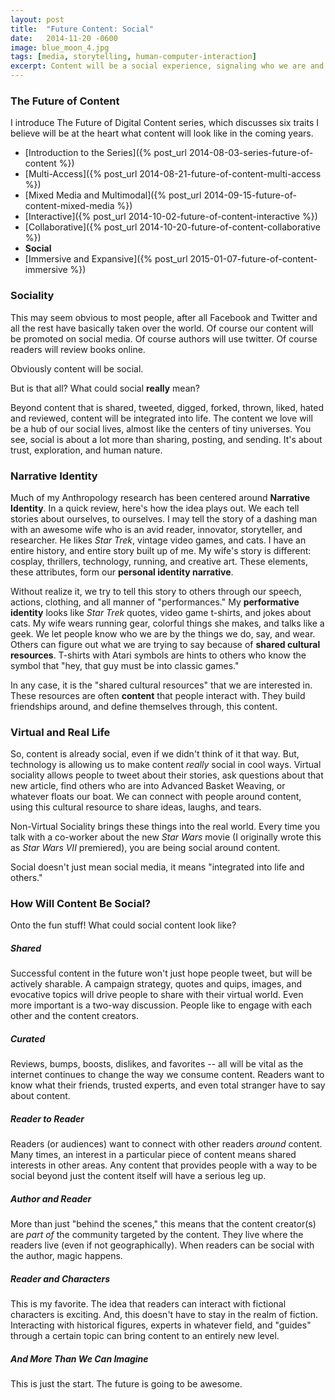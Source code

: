 ```yaml
---
layout: post
title:  "Future Content: Social"
date:   2014-11-20 -0600
image: blue_moon_4.jpg
tags: [media, storytelling, human-computer-interaction]
excerpt: Content will be a social experience, signaling who we are and connecting us to a diverse set of people.
---
```


### The Future of Content
I introduce The Future of Digital Content series, which discusses six traits I believe will be at the heart what content will look like in the coming years.
- [Introduction to the Series]({% post_url 2014-08-03-series-future-of-content %})
- [Multi-Access]({% post_url 2014-08-21-future-of-content-multi-access %})
- [Mixed Media and Multimodal]({% post_url 2014-09-15-future-of-content-mixed-media %})
- [Interactive]({% post_url 2014-10-02-future-of-content-interactive %})
- [Collaborative]({% post_url 2014-10-20-future-of-content-collaborative %})
- **Social**
- [Immersive and Expansive]({% post_url 2015-01-07-future-of-content-immersive %})

### Sociality
This may seem obvious to most people, after all Facebook and Twitter and all the rest have basically taken over the world. Of course our content will be promoted on social media. Of course authors will use twitter. Of course readers will review books online.

Obviously content will be social.

But is that all? What could social **really** mean?

Beyond content that is shared, tweeted, digged, forked, thrown, liked, hated and reviewed, content will be integrated into life. The content we love will be a hub of our social lives, almost like the centers of tiny universes. You see, social is about a lot more than sharing, posting, and sending. It's about trust, exploration, and human nature.

### Narrative Identity
Much of my Anthropology research has been centered around **Narrative Identity**. In a quick review, here's how the idea plays out. We each tell stories about ourselves, to ourselves. I may tell the story of a dashing man with an awesome wife who is an avid reader, innovator, storyteller, and researcher. He likes _Star Trek_, vintage video games, and cats. I have an entire history, and entire story built up of me. My wife's story is different: cosplay, thrillers, technology, running, and creative art. These elements, these attributes, form our **personal identity narrative**.

Without realize it, we try to tell this story to others through our speech, actions, clothing, and all manner of "performances." My **performative identity** looks like _Star Trek_ quotes, video game t-shirts, and jokes about cats. My wife wears running gear, colorful things she makes, and talks like a geek. We let people know who we are by the things we do, say, and wear. Others can figure out what we are trying to say because of **shared cultural resources**. T-shirts with Atari symbols are hints to others who know the symbol that "hey, that guy must be into classic games."

In any case, it is the "shared cultural resources" that we are interested in. These resources are often **content** that people interact with. They build friendships around, and define themselves through, this content.

### Virtual and Real Life
So, content is already social, even if we didn't think of it that way. But, technology is allowing us to make content _really_ social in cool ways. Virtual sociality allows people to tweet about their stories, ask questions about that new article, find others who are into Advanced Basket Weaving, or whatever floats our boat. We can connect with people around content, using this cultural resource to share ideas, laughs, and tears.

Non-Virtual Sociality brings these things into the real world. Every time you talk with a co-worker about the new _Star Wars_ movie (I originally wrote this as _Star Wars VII_ premiered), you are being social around content.

Social doesn't just mean social media, it means "integrated into life and others."

### How Will Content Be Social?
Onto the fun stuff! What could social content look like?

##### Shared
Successful content in the future won't just hope people tweet, but will be actively sharable. A campaign strategy, quotes and quips, images, and evocative topics will drive people to share with their virtual world. Even more important is a two-way discussion. People like to engage with each other and the content creators.

##### Curated
Reviews, bumps, boosts, dislikes, and favorites -- all will be vital as the internet continues to change the way we consume content. Readers want to know what their friends, trusted experts, and even total stranger have to say about content.

##### Reader to Reader
Readers (or audiences) want to connect with other readers _around_ content. Many times, an interest in a particular piece of content means shared interests in other areas. Any content that provides people with a way to be social beyond just the content itself will have a serious leg up.

##### Author and Reader
More than just "behind the scenes," this means that the content creator(s) are _part of_ the community targeted by the content. They live where the readers live (even if not geographically). When readers can be social with the author, magic happens.

##### Reader and Characters
This is my favorite. The idea that readers can interact with fictional characters is exciting. And, this doesn't have to stay in the realm of fiction. Interacting with historical figures, experts in whatever field, and "guides" through a certain topic can bring content to an entirely new level.

##### And More Than We Can Imagine
This is just the start. The future is going to be awesome.